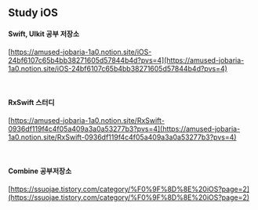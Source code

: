 ## Study iOS

#### Swift, UIkit 공부 저장소
 [https://amused-jobaria-1a0.notion.site/iOS-24bf6107c65b4bb38271605d57844b4d?pvs=4](https://amused-jobaria-1a0.notion.site/iOS-24bf6107c65b4bb38271605d57844b4d?pvs=4)

 <br/>

#### RxSwift 스터디

[https://amused-jobaria-1a0.notion.site/RxSwift-0936df119f4c4f05a409a3a0a53277b3?pvs=4](https://amused-jobaria-1a0.notion.site/RxSwift-0936df119f4c4f05a409a3a0a53277b3?pvs=4)
 

<br/>

#### Combine 공부저장소 


[https://ssuojae.tistory.com/category/%F0%9F%8D%8E%20iOS?page=2](https://ssuojae.tistory.com/category/%F0%9F%8D%8E%20iOS?page=2)
